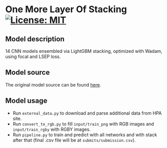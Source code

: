 # One More Layer Of Stacking [![License: MIT](https://img.shields.io/badge/License-MIT-green.svg)](https://opensource.org/licenses/MIT)

## Model description

14 CNN models ensembled via LightGBM stacking, optimized with Wadam, using focal and LSEP loss.

## Model source

The original model source can be found [here](https://github.com/CellProfiling/HPA-competition-solutions/tree/master/one_more_layer_of_stacking).

## Model usage

- Run `external_data.py` to download and parse additional data from HPA site.
- Run `convert_to_rgb.py` to fill `input/train_png` with RGB images and `input/train_rgby` with RGBY images.
- Run `pipeline.py` to train and predict with all networks and with stack after that (final .csv file will be at `submits/submission.csv`).
